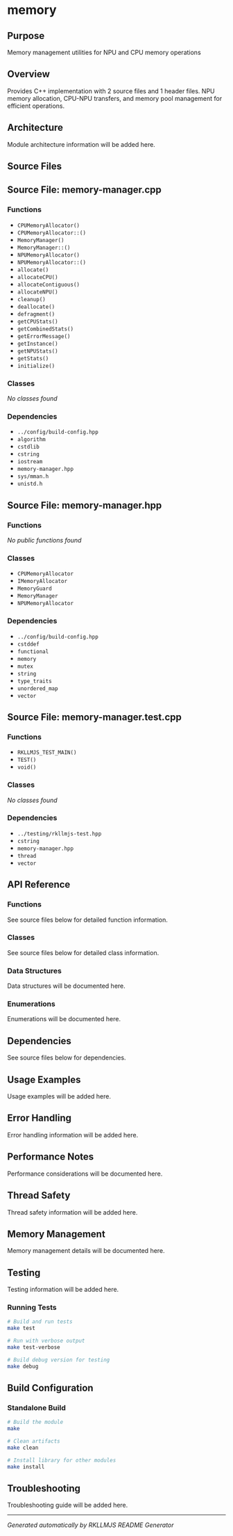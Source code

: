 # memory

## Purpose
Memory management utilities for NPU and CPU memory operations

## Overview
Provides C++ implementation with 2 source files and 1 header files. NPU memory allocation, CPU-NPU transfers, and memory pool management for efficient operations.

## Architecture
Module architecture information will be added here.

## Source Files
## Source File: memory-manager.cpp

### Functions
- `CPUMemoryAllocator()`
- `CPUMemoryAllocator::()`
- `MemoryManager()`
- `MemoryManager::()`
- `NPUMemoryAllocator()`
- `NPUMemoryAllocator::()`
- `allocate()`
- `allocateCPU()`
- `allocateContiguous()`
- `allocateNPU()`
- `cleanup()`
- `deallocate()`
- `defragment()`
- `getCPUStats()`
- `getCombinedStats()`
- `getErrorMessage()`
- `getInstance()`
- `getNPUStats()`
- `getStats()`
- `initialize()`

### Classes
*No classes found*

### Dependencies
- `../config/build-config.hpp`
- `algorithm`
- `cstdlib`
- `cstring`
- `iostream`
- `memory-manager.hpp`
- `sys/mman.h`
- `unistd.h`

## Source File: memory-manager.hpp

### Functions
*No public functions found*

### Classes
- `CPUMemoryAllocator`
- `IMemoryAllocator`
- `MemoryGuard`
- `MemoryManager`
- `NPUMemoryAllocator`

### Dependencies
- `../config/build-config.hpp`
- `cstddef`
- `functional`
- `memory`
- `mutex`
- `string`
- `type_traits`
- `unordered_map`
- `vector`

## Source File: memory-manager.test.cpp

### Functions
- `RKLLMJS_TEST_MAIN()`
- `TEST()`
- `void()`

### Classes
*No classes found*

### Dependencies
- `../testing/rkllmjs-test.hpp`
- `cstring`
- `memory-manager.hpp`
- `thread`
- `vector`


## API Reference

### Functions
See source files below for detailed function information.

### Classes
See source files below for detailed class information.

### Data Structures
Data structures will be documented here.

### Enumerations
Enumerations will be documented here.

## Dependencies
See source files below for dependencies.

## Usage Examples
Usage examples will be added here.

## Error Handling
Error handling information will be added here.

## Performance Notes
Performance considerations will be documented here.

## Thread Safety
Thread safety information will be added here.

## Memory Management
Memory management details will be documented here.

## Testing
Testing information will be added here.

### Running Tests
```bash
# Build and run tests
make test

# Run with verbose output
make test-verbose

# Build debug version for testing
make debug
```

## Build Configuration

### Standalone Build
```bash
# Build the module
make

# Clean artifacts
make clean

# Install library for other modules
make install
```

## Troubleshooting
Troubleshooting guide will be added here.

---
*Generated automatically by RKLLMJS README Generator*

